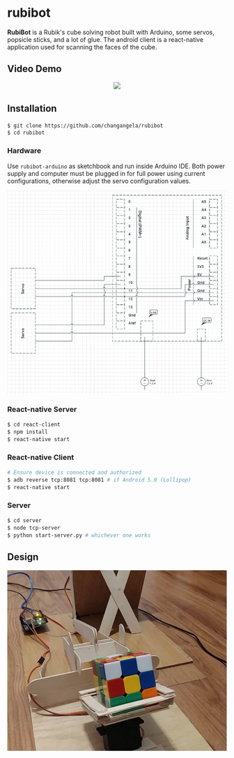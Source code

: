 # rubibot
**RubiBot** is a Rubik's cube solving robot built with Arduino, some servos, popsicle sticks, and a lot of glue. The android client is a react-native application used for scanning the faces of the cube.

## Video Demo
<p align="center">
  <a href="https://youtu.be/0IE1nfNaYXA">
  <img src = "http://img.youtube.com/vi/0IE1nfNaYXA/0.jpg"/>
  </a>
</p>

## Installation

```bash
$ git clone https://github.com/changangela/rubibot
$ cd rubibot
```
### Hardware
Use ```rubibot-arduino``` as sketchbook and run inside Arduino IDE. Both power supply and computer must be plugged in for full power using current configurations, otherwise adjust the servo configuration values.

![](img/schematics.png)


### React-native Server
```bash
$ cd react-client
$ npm install
$ react-native start
```

### React-native Client
```bash
# Ensure device is connected and authorized
$ adb reverse tcp:8081 tcp:8081 # if Android 5.0 (Lollipop)
$ react-native start
```

### Server
```bash
$ cd server
$ node tcp-server
$ python start-server.py # whichever one works
```

## Design

![](img/rubibot.jpg)
